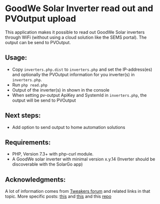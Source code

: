 # GoodWe Solar Inverter read out and PVOutput upload

This application makes it possible to read out GoodWe Solar inverters through WiFi (without using a cloud solution like the SEMS portal). The output can be send to PVOutput.

## Usage:
- Copy `inverters.php.dist` to `inverters.php` and set the IP-address(es) and optionally the PVOutput information for you inverter(s) in `inverters.php`.
- Run `php read.php`
- Output of the inverter(s) in shown in the console
- When setting pv-output ApiKey and SystemId in `inverters.php`, the output will be send to PVOutput

## Next steps:
- Add option to send output to home automation solutions

## Requirements:
- PHP, Version 7.3+ with php-curl module.
- A GoodWe solar inverter with minimal version x.y.14 (Inverter should be discoverable with the SolarGo app)

## Acknowledgments: 
A lot of information comes from [Tweakers forum](https://gathering.tweakers.net/forum/list_messages/1799239/last) and related links in that topic.
More specific posts: [this](https://gathering.tweakers.net/forum/list_message/67162456#67162456) and [this](https://gathering.tweakers.net/forum/list_message/67168926#67168926)
and this [repo](https://github.com/koen-lee/GoodweUDPToPvOutput)
